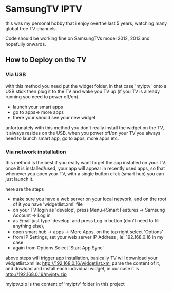 # SamsungTV IPTV

this was my personal hobby that i enjoy overthe last 5 years, watching many global free TV channels.

Code should be working fine on SamsungTVs model 2012, 2013 and hopefully onwards.

## How to Deploy on the TV

### Via USB
with this method you need put the widget folder, in that case 'myiptv' onto a USB stick
then plug it to the TV and wake you TV up (if you TV is already running you need to power off/on).
* launch your smart apps
* go to apps-> more apps
* there your should see your new widget

unfortunately with this method you don't really install the widget on the TV, it always resides on the USB. 
when you power off/on your TV you always need to launch smart app, go to apps, more apps etc. 

### Via network installation
this method is the best if you really want to get the app installed on your TV. once it is installed/used, your app will appear in recently used apps, so that whenever you open your TV, with a single button click (smart hub) you can just launch it.

here are the steps 

* make sure you have a web server on your local network, and on the root of it you have 'widgetlist.xml' file
* on your TV login as 'develop', press Menu->Smart Features -> Samsung Account -> Log in
* as Email just type 'develop'  and press Log in  button (don't need to fill anything else), 
* open smart hub -> apps -> More Apps,  on the top right select 'Options'
* from IP Settings, set your web server IP Address , ie: 192.168.0.16 in my case
* again from Options Select 'Start App Sync'

above steps will trigger app installation, basically TV will download your widgetlist.xml ie: http://192.168.0.16/widgetlist.xml
parse the content of it, and dowload and install each individual widget, in our case it is http://192.168.0.16/myiptv.zip

myiptv.zip is the content of 'myiptv' folder in this project